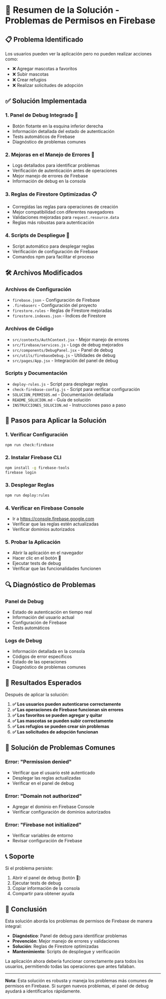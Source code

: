 # 🎯 Resumen de la Solución - Problemas de Permisos en Firebase

## 📋 Problema Identificado
Los usuarios pueden ver la aplicación pero no pueden realizar acciones como:
- ❌ Agregar mascotas a favoritos
- ❌ Subir mascotas
- ❌ Crear refugios
- ❌ Realizar solicitudes de adopción

## ✅ Solución Implementada

### 1. **Panel de Debug Integrado** 🐛
- Botón flotante en la esquina inferior derecha
- Información detallada del estado de autenticación
- Tests automáticos de Firebase
- Diagnóstico de problemas comunes

### 2. **Mejoras en el Manejo de Errores** 🔧
- Logs detallados para identificar problemas
- Verificación de autenticación antes de operaciones
- Mejor manejo de errores de Firebase
- Información de debug en la consola

### 3. **Reglas de Firestore Optimizadas** 📋
- Corregidas las reglas para operaciones de creación
- Mejor compatibilidad con diferentes navegadores
- Validaciones mejoradas para `request.resource.data`
- Reglas más robustas para autenticación

### 4. **Scripts de Despliegue** 🚀
- Script automático para desplegar reglas
- Verificación de configuración de Firebase
- Comandos npm para facilitar el proceso

## 🛠️ Archivos Modificados

### Archivos de Configuración
- `firebase.json` - Configuración de Firebase
- `.firebaserc` - Configuración del proyecto
- `firestore.rules` - Reglas de Firestore mejoradas
- `firestore.indexes.json` - Índices de Firestore

### Archivos de Código
- `src/contexts/AuthContext.jsx` - Mejor manejo de errores
- `src/firebase/services.js` - Logs de debug mejorados
- `src/components/DebugPanel.jsx` - Panel de debug
- `src/utils/firebaseDebug.js` - Utilidades de debug
- `src/pages/App.jsx` - Integración del panel de debug

### Scripts y Documentación
- `deploy-rules.js` - Script para desplegar reglas
- `check-firebase-config.js` - Script para verificar configuración
- `SOLUCION_PERMISOS.md` - Documentación detallada
- `README_SOLUCION.md` - Guía de solución
- `INSTRUCCIONES_SOLUCION.md` - Instrucciones paso a paso

## 🚀 Pasos para Aplicar la Solución

### 1. Verificar Configuración
```bash
npm run check:firebase
```

### 2. Instalar Firebase CLI
```bash
npm install -g firebase-tools
firebase login
```

### 3. Desplegar Reglas
```bash
npm run deploy:rules
```

### 4. Verificar en Firebase Console
- Ir a https://console.firebase.google.com
- Verificar que las reglas estén actualizadas
- Verificar dominios autorizados

### 5. Probar la Aplicación
- Abrir la aplicación en el navegador
- Hacer clic en el botón 🐛
- Ejecutar tests de debug
- Verificar que las funcionalidades funcionen

## 🔍 Diagnóstico de Problemas

### Panel de Debug
- Estado de autenticación en tiempo real
- Información del usuario actual
- Configuración de Firebase
- Tests automáticos

### Logs de Debug
- Información detallada en la consola
- Códigos de error específicos
- Estado de las operaciones
- Diagnóstico de problemas comunes

## 🎯 Resultados Esperados

Después de aplicar la solución:

1. **✅ Los usuarios pueden autenticarse correctamente**
2. **✅ Las operaciones de Firebase funcionan sin errores**
3. **✅ Los favoritos se pueden agregar y quitar**
4. **✅ Las mascotas se pueden subir correctamente**
5. **✅ Los refugios se pueden crear sin problemas**
6. **✅ Las solicitudes de adopción funcionan**

## 🚨 Solución de Problemas Comunes

### Error: "Permission denied"
- Verificar que el usuario esté autenticado
- Desplegar las reglas actualizadas
- Verificar en el panel de debug

### Error: "Domain not authorized"
- Agregar el dominio en Firebase Console
- Verificar configuración de dominios autorizados

### Error: "Firebase not initialized"
- Verificar variables de entorno
- Revisar configuración de Firebase

## 📞 Soporte

Si el problema persiste:

1. Abrir el panel de debug (botón 🐛)
2. Ejecutar tests de debug
3. Copiar información de la consola
4. Compartir para obtener ayuda

## 🎉 Conclusión

Esta solución aborda los problemas de permisos de Firebase de manera integral:

- **Diagnóstico**: Panel de debug para identificar problemas
- **Prevención**: Mejor manejo de errores y validaciones
- **Solución**: Reglas de Firestore optimizadas
- **Mantenimiento**: Scripts de despliegue y verificación

La aplicación ahora debería funcionar correctamente para todos los usuarios, permitiendo todas las operaciones que antes fallaban.

---

**Nota**: Esta solución es robusta y maneja los problemas más comunes de permisos en Firebase. Si surgen nuevos problemas, el panel de debug ayudará a identificarlos rápidamente.
